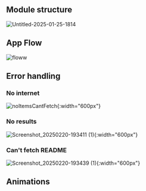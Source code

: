 ## Module structure

![Untitled-2025-01-25-1814](https://github.com/user-attachments/assets/54ab3236-e8e7-4e1a-bc76-3bcfd6da8286)

## App Flow

![floww](https://github.com/user-attachments/assets/b957ed39-3ac0-4ad8-8726-2622a993cd4c)

## Error handling

### No internet
![noItemsCantFetch](https://github.com/user-attachments/assets/6ca8f1fc-b2f1-47b8-8594-4c1c60e1be55){:width="600px"}

### No results
![Screenshot_20250220-193411 (1)](https://github.com/user-attachments/assets/2923082e-f772-458c-bd94-004a9c6334cb){:width="600px"}

### Can't fetch README
![Screenshot_20250220-193439 (1)](https://github.com/user-attachments/assets/d3e6eb01-dd78-49bb-a768-5cb97be44c1e){:width="600px"}


## Animations
